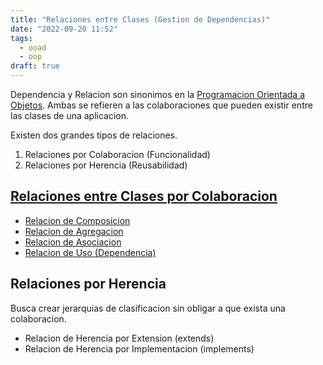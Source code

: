 ```yaml
---
title: "Relaciones entre Clases (Gestion de Dependencias)"
date: "2022-09-20 11:52"
tags: 
  - ooad
  - oop
draft: true
---
```

Dependencia y Relacion son sinonimos en la [Programacion Orientada a Objetos](notes/Programacion%20Orientada%20a%20Objetos.md). Ambas se refieren a las colaboraciones que pueden existir entre las clases de una aplicacion.

Existen dos grandes tipos de relaciones.
1. Relaciones por Colaboracion (Funcionalidad)
2. Relaciones por Herencia (Reusabilidad)

## [Relaciones entre Clases por Colaboracion](notes/Relaciones%20entre%20Clases%20por%20Colaboracion.md)
- [Relacion de Composicion](notes/Relacion%20de%20Composicion.md)
- [Relacion de Agregacion](notes/Relacion%20de%20Agregacion.md)
- [Relacion de Asociacion](notes/Relacion%20de%20Asociacion.md)
- [Relacion de Uso (Dependencia)](notes/Relacion%20de%20Uso%20(Dependencia).md)

## Relaciones por Herencia
Busca crear jerarquias de clasificacion sin obligar a que exista una colaboracion.
- Relacion de Herencia por Extension (extends)
- Relacion de Herencia por Implementacion (implements)